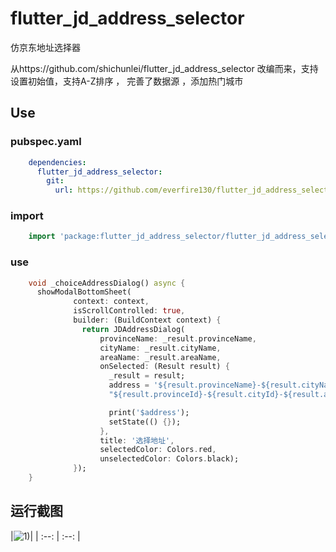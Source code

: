 # flutter_jd_address_selector

仿京东地址选择器

从https://github.com/shichunlei/flutter_jd_address_selector  改编而来，支持设置初始值，支持A-Z排序 ， 完善了数据源 ，添加热门城市

## Use


### pubspec.yaml

```yaml
    dependencies:
      flutter_jd_address_selector:
        git:
          url: https://github.com/everfire130/flutter_jd_address_selector
```

### import

```dart
    import 'package:flutter_jd_address_selector/flutter_jd_address_selector.dart';
```

### use

```dart
    void _choiceAddressDialog() async {
      showModalBottomSheet(
              context: context,
              isScrollControlled: true,
              builder: (BuildContext context) {
                return JDAddressDialog(
                    provinceName: _result.provinceName,
                    cityName: _result.cityName,
                    areaName: _result.areaName,
                    onSelected: (Result result) {
                      _result = result;
                      address = '${result.provinceName}-${result.cityName}-${result.areaName}\n'+
                      "${result.provinceId}-${result.cityId}-${result.areaId}";

                      print('$address');
                      setState(() {});
                    },
                    title: '选择地址',
                    selectedColor: Colors.red,
                    unselectedColor: Colors.black);
              });
    }
```


## 运行截图

|![1](https://github.com/shenhuaxiyuan/flutter_jd_address_selector/blob/master/screen_pic/Screenshot_1591667475.png))|
| :--: | :--: |


